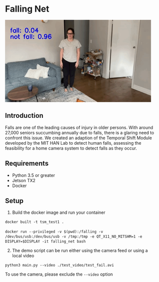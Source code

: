 # Falling Net

![](fall.gif)

## Introduction
Falls are one of the leading causes of injury in older persons. With around 27,000 seniors succumbing annually due to falls, there is a glaring need to confront this issue. We created an adaption of the Temporal Shift Module developed by the MIT HAN Lab to detect human falls, assessing the feasibility for a home camera system to detect falls as they occur.


## Requirements
* Python 3.5 or greater
* Jetson TX2
* Docker

## Setup
1. Build the docker image and run your container

```
docker built -t tsm_test1 .

docker run --privileged -v $(pwd):/falling -v /dev/bus/usb:/dev/bus/usb -v /tmp:/tmp -e QT_X11_NO_MITSHM=1 -e DISPLAY=$DISPLAY -it falling_net bash
```

2. The demo script can be run either using the camera feed or using a local video

```
python3 main.py --video ./test_video/test_fail.avi
```

To use the camera, please exclude the `--video` option
